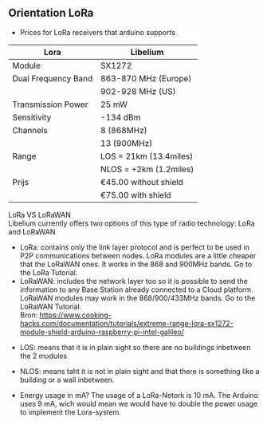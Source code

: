 Orientation LoRa
---

- Prices for LoRa receivers that arduino supports

 | Lora                | Libelium          |
|---------------------|------------------------|
| Module              | SX1272                 |
| Dual Frequency Band | 863-870 MHz (Europe)   |
|                     | 902-928 MHz (US)       |
| Transmission Power  | 25 mW                  |
| Sensitivity         | -134 dBm               |
| Channels            | 8 (868MHz)             |
|                     | 13 (900MHz)            |
| Range               | LOS = 21km (13.4miles) |
|                     | NLOS = +2km (1.2miles) |
|Prijs                |€45.00 without shield |
|                   | €75.00 with shield|

LoRa VS LoRaWAN  
Libelium currently offers two options of this type of radio technology: LoRa and LoRaWAN  

 * LoRa: contains only the link layer protocol and is perfect to be used in P2P communications between nodes. LoRa modules are a little cheaper that the LoRaWAN ones. It works in the 868 and 900MHz bands. Go to the LoRa Tutorial.  
 * LoRaWAN: includes the network layer too so it is possible to send the information to any Base Station already connected to a Cloud platform. LoRaWAN modules may work in the 868/900/433MHz bands. Go to the LoRaWAN Tutorial.  
Bron: https://www.cooking-hacks.com/documentation/tutorials/extreme-range-lora-sx1272-module-shield-arduino-raspberry-pi-intel-galileo/  

- LOS: means that it is in plain sight so there are no buildings inbetween the 2 modules
- NLOS: means taht it is not in plain sight and that there is something like a building or a wall inbetween.

- Energy usage in mA?
The usage of a LoRa-Netork is 10 mA. The Arduino uses 9 mA, wich would mean we would have to double the power usage to implement the Lora-system.